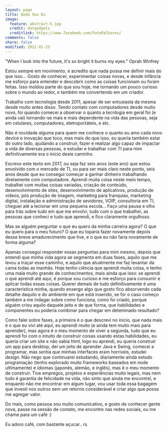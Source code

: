 ```yaml
---
layout: page
title: Quem Sou Eu
image:
  feature: abstract-5.jpg
  credit: dargadgetz
  creditlink: https://www.facebook.com/FotoPalhares/
comments: false
share: false
modified: 2021-01-23
---
```


"When I look into the future, it's so bright it burns my eyes."
Oprah Winfrey

Estou sempre em movimento, e acredito que nada possa me definir mais do que isso... Gosto de conhecer, experimentar coisas novas, e desde infância me esforço para entender e descobrir como as coisas funcionam ou foram feitas. Isso moldou parte do que sou hoje, me tornando um pouco curioso sobre o mundo ao redor, e também me convertendo em um criador.

Trabalho com tecnologia desde 2011, apesar de ser entusiasta da mesma desde muito antes disso. Tendo contato com computadores desde muito novo, foi quando comecei a observar o quanto a tecnlogia em geral foi (e ainda vai) tornando-se mais e mais dependente na vida das pessoas, seja em celulares, computadores, eletroportáteis, e etc.

Não é novidade alguma para quem me conhece o quanto eu amo cada novo device e inovação que toco, mas mais do que isso, eu queria também estar do outro lado, ajudando a construir, fazer e realizar algo capaz de impactar a vida de diversas pessoas, e estudar e trabalhar com TI para mim definitivamente era o inicio deste caminho.

Escrevo este texto em 2017, ou seja faz seis anos (este ano) que estou envolvido com o mercado de TI, ou para ser mais claro neste ponto, seis anos desde que eu consegui começar a ganhar dinheiro trabalhando diretamente com computadore. Aprendi muita coisa neste meio tempo, trabalhei com muitas coisas variadas, criação de conteúdo, desenvolvimento de sites, desenvolvimento de aplicativos, produção de vídeos, pós produção de imagem, marketing para franquias, marketing digital, instalação e administração de sevidores, VOIP, consultoria em TI, cheguei até a lecionar em uma pequena escola... Faço uma pausa e olho para trás sobre tudo em que me envolvi, tudo com o que trabalhei, as pessoas que conheci e tudo que aprendi, e fico claramente orgulhoso.

Mas se alguém perguntar o que eu quero da minha carreira agora? O que eu quero para o meu futuro? O que eu toparia fazer novamente depois desse breve amadurecimento que tive, e o que eu não faria novamente de forma alguma?

Apenas consegui responder essas perguntas para mim mesmo, depois que entendi que minha vida agora se segmenta em duas fases, aquilo que me levou a traçar esse caminho, e aquilo que atualmente me faz levantar da cama todas as manhãs. Hoje tenho ciência que aprendi muita coisa, e tenho uma mala muito grande de conhecimentos, mais ainda que isso: se aprendi o que aprendi até aqui, é porque sou curioso e me esforço para consumir e aplicar todas essas coisas. Querer demais de tudo definitivamente é uma caracteristica minha, quando enxergo algo que gosto fico absorvendo cada detalhe daquilo e do ambiente em que está inserido, se for o caso começo também a me indagar sobre como funciona, como foi criado, porque alguém criou aquilo daquele jeito e de que forma, que habilidades e componentes eu poderia combinar para chegar em deteminado resultado?

Como falei sobre fases, a primeira é o que descrevi no inicio, que nada mais é o que eu vivi até aqui, eu aprendi muito (e ainda tem muito mais para aprender), mas agora é o meu momento de viver a segunda, tudo que eu aprendi foi com o intuito de construir coisas usando estas habilidades, eu queria criar um site e não sabia html, logo eu aprendi, eu queria construir um app para desktop, dei um jeito de aprender Java e Swing, comecei a programar, mas sentia que minhas interfaces eram horríveis, estudei design. Não nego que continuarei estudando, diariamente ainda estudo programação (tenho explorado muito frameworks baseados em node ultimamente) e idiomas (japonês, alemão, e inglês), mas é o meu momento de construir. Tive empregos, projetos e experiências muito legais, mas nem tudo é garantia de felicidade na vida, não sinto que ainda me encontrei, e enquanto não me encontrar em algum lugar, vou usar toda essa bagagem que investi nos outros sem um retorno considerável e criar algo que possa me agregar valor.

Do mais, como pessoa sou muito comunicativo, e gosto de conhecer gente nova, passe na sessão de contato, me encontre nas redes sociais, ou me chame para um café :)

Eu adoro café, com bastante açucar.. rs